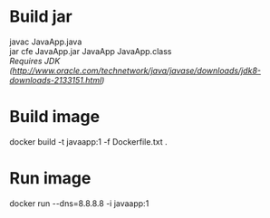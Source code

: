 # Build jar
javac JavaApp.java  
jar cfe JavaApp.jar JavaApp JavaApp.class  
*Requires JDK (http://www.oracle.com/technetwork/java/javase/downloads/jdk8-downloads-2133151.html)*


# Build image
docker build -t javaapp:1 -f Dockerfile.txt .

# Run image
docker run --dns=8.8.8.8 -i javaapp:1
